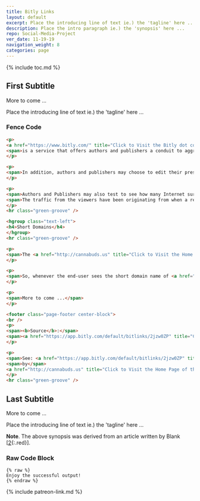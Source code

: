 ```yaml
---
title: Bitly Links
layout: default
excerpt: Place the introducing line of text ie.) the 'tagline' here ...
description: Place the intro paragraph ie.) the 'synopsis' here ...
repo: Social-Media-Project
ver_date: 11-19-19
navigation_weight: 8
categories: page
---
```

{% include toc.md %}

## First Subtitle

More to come ...

Place the introducing line of text ie.) the 'tagline' here ...

### Fence Code

```html
<p>
<a href="https://www.bitly.com/" title="Click to Visit the Bitly dot com portal" target="_blank">Bitly</a>
<span>is a service that offers authors and publishers a conduit to aggregate their collection of hyperlinked articles.</span>
</p>

<p>
<span>In addition, authors and publishers may choose to edit their presentation meta data at their Bitly short domain dashboards.</span>
</p>

<p>
<span>Authors and Publishers may also test to see how many Internet surfers, and from what locations on the Internet ...
<span>The traffic from the viewers have been originating from when a review of the directed content of their hyperlinks has been established.</span>
</p>
<hr class="green-groove" />

<hgroup class="text-left">
<h4>Short Domains</h4>
</hgroup>
<hr class="green-groove" />

<p>
<span>The <a href="http://cannabuds.us" title="Click to Visit the Home Page of the MMINAIL" target="_blank">MMINAIL</a> uses the <a href="https://app.bitly.com/default/bitlinks/2jzw0ZP" title="Click to Visit the Bitly portal of the MedMj short domain" target="_blank">Bitly</a> service for hyperlinks under the 'short' name of <a href="https://app.bitly.com/default/bitlinks/2jzw0ZP" title="" target="">MEDMJ</a>.</span>
</p>

<p>
<span>So, whenever the end-user sees the short domain name of <a href="https://app.bitly.com/default/bitlinks/2jzw0ZP" title="Click to Visit the Bitly portal of the MedMj short domain" target="_blank">MEDMJ</a>, the underlying hyperlink is being directed by the author of this repo.</span>
</p>

<p>
<span>More to come ...</span>
</p>

<footer class="page-footer center-block">
<br />
<p>
<span><b>Source</b>:</span>
<span><a href="https://app.bitly.com/default/bitlinks/2jzw0ZP" title="Click to Review the Bitly hyperlink service" target="_blank">Bitly</a> hyperlink service.</span>
</p>

<p>
<span>See: <a href="https://app.bitly.com/default/bitlinks/2jzw0ZP" title="Click to Visit the Bitly portal of the MedMj short domain" target="_blank">MEDMJ</a>
<span>by</span>
<a href="http://cannabuds.us" title="Click to Visit the Home Page of the MMINAIL" target="_blank">MMINAIL</a>
</p>
<hr class="green-groove" />
```

## Last Subtitle

More to come ...

Place the introducing line of text ie.) the 'tagline' here ...

**Note**. The above synopsis was derived from an article written by Blank [[2](#BLANK){:.red}].

### Raw Code Block

```liquid
{% raw %}
Enjoy the successful output!
{% endraw %}
```

{% include patreon-link.md %}
